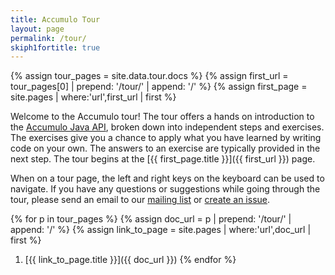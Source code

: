 ```yaml
---
title: Accumulo Tour
layout: page
permalink: /tour/
skiph1fortitle: true
---
```


{% assign tour_pages = site.data.tour.docs %}
{% assign first_url = tour_pages[0] | prepend: '/tour/' | append: '/' %}
{% assign first_page = site.pages | where:'url',first_url | first %}

Welcome to the Accumulo tour! The tour offers a hands on introduction to the [Accumulo Java API](/api), broken down into
independent steps and exercises. The exercises give you a chance to apply what you have learned by writing code on your
own. The answers to an exercise are typically provided in the next step.  The tour begins at the
[{{ first_page.title }}]({{ first_url }}) page.

When on a tour page, the left and right keys on the keyboard can be used to navigate. If you have any questions
or suggestions while going through the tour, please send an email to our [mailing list][mlist]
or [create an issue][issue].

{% for p in tour_pages %}
  {% assign doc_url = p | prepend: '/tour/' | append: '/' %}
  {% assign link_to_page = site.pages | where:'url',doc_url | first %}
  1. [{{ link_to_page.title }}]({{ doc_url }})
{% endfor %}

[mlist]: /contact-us/#mailing-lists
[issue]: https://github.com/apache/accumulo-website/issues
